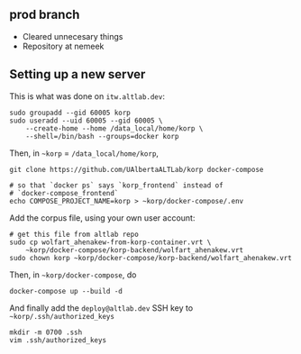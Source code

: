 
## prod branch

* Cleared unnecesary things
* Repository at nemeek

## Setting up a new server



This is what was done on `itw.altlab.dev`:

    sudo groupadd --gid 60005 korp
    sudo useradd --uid 60005 --gid 60005 \
        --create-home --home /data_local/home/korp \
        --shell=/bin/bash --groups=docker korp

Then, in `~korp` = `/data_local/home/korp`,

    git clone https://github.com/UAlbertaALTLab/korp docker-compose

    # so that `docker ps` says `korp_frontend` instead of
    # `docker-compose_frontend`
    echo COMPOSE_PROJECT_NAME=korp > ~korp/docker-compose/.env

Add the corpus file, using your own user account:

    # get this file from altlab repo
    sudo cp wolfart_ahenakew-from-korp-container.vrt \
        ~korp/docker-compose/korp-backend/wolfart_ahenakew.vrt
    sudo chown korp ~korp/docker-compose/korp-backend/wolfart_ahenakew.vrt

Then, in `~korp/docker-compose`, do

    docker-compose up --build -d

And finally add the `deploy@altlab.dev` SSH key to `~korp/.ssh/authorized_keys`

    mkdir -m 0700 .ssh
    vim .ssh/authorized_keys
